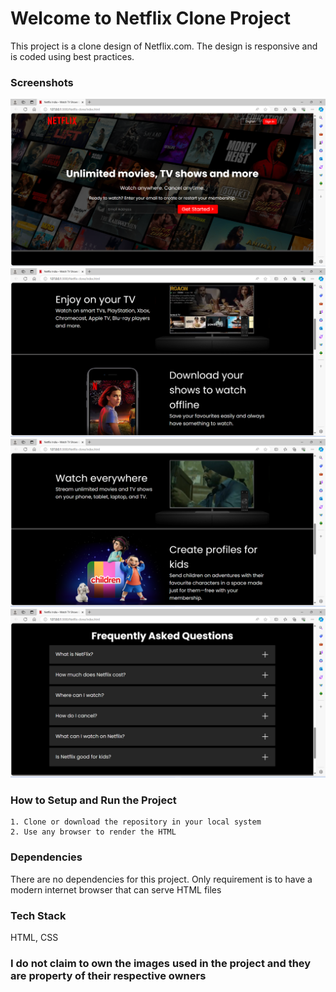 # Welcome to Netflix Clone Project
This project is a clone design of Netflix.com. The design is responsive and is coded using best practices.

### Screenshots
![Site Image](<assets/Readme/Image1.png>)
![Site Image](<assets/Readme/Image2.png>)
![Site Image](<assets/Readme/Image3.png>)
![Site Image](<assets/Readme/Image4.png>)

### How to Setup and Run the Project
    1. Clone or download the repository in your local system
    2. Use any browser to render the HTML

### Dependencies
There are no dependencies for this project. Only requirement is to have a modern internet browser that can serve HTML files

### Tech Stack
HTML, CSS

### I do not claim to own the images used in the project and they are property of their respective owners 
